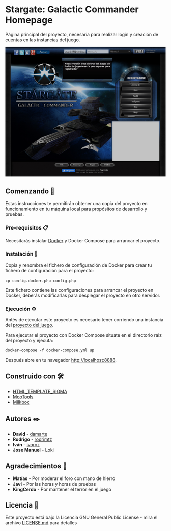 # Stargate: Galactic Commander Homepage

Página principal del proyecto, necesaria para realizar login y creación de cuentas en las instancias del juego.

![Screenshot](documentacion/screenshot01.png?raw=true "Stargate: Galactic Commander Homepage")

## Comenzando 🚀

Estas instrucciones te permitirán obtener una copia del proyecto en funcionamiento en tu máquina local para propósitos de desarrollo y pruebas.

### Pre-requisitos 📋

Necesitarás instalar [Docker](https://www.docker.com/) y Docker Compose para arrancar el proyecto.

### Instalación 🔧

Copia y renombra el fichero de configuración de Docker para crear tu fichero de configuración para el proyecto:

```
cp config.docker.php config.php
```

Este fichero contiene las configuraciones para arrancar el proyecto en Docker, deberás modificarlas para desplegar el proyecto en otro servidor.

### Ejecución ⚙️

Antés de ejecutar este proyecto es necesario tener corriendo una instancia del [proyecto del juego](https://github.com/sgcommander/sgcommander).

Para ejecutar el proyecto con Docker Compose situate en el directorio raiz del proyecto y ejecuta:

```
docker-compose -f docker-compose.yml up
```

Después abre en tu navegador [http://localhost:8888](http://localhost:8888).

## Construido con 🛠️

* [HTML_TEMPLATE_SIGMA](https://pear.php.net/package/HTML_Template_Sigma)
* [MooTools](https://github.com/mootools)
* [Milkbox](https://github.com/GerHobbelt/milkbox)

## Autores ✒️

* **David** - [damarte](https://github.com/damarte)
* **Rodrigo** - [rodrimtz](https://github.com/rodrimtz)
* **Iván** - [ivoroz](https://github.com/ivoroz)
* **Jose Manuel** - Loki

## Agradecimientos 🎁

* **Matías** - Por moderar el foro con mano de hierro
* **Javi** - Por las horas y horas de pruebas
* **KingCerdo** - Por mantener el terror en el juego

## Licencia 📄

Este proyecto está bajo la Licencia GNU General Public License - mira el archivo [LICENSE.md](LICENSE.md) para detalles